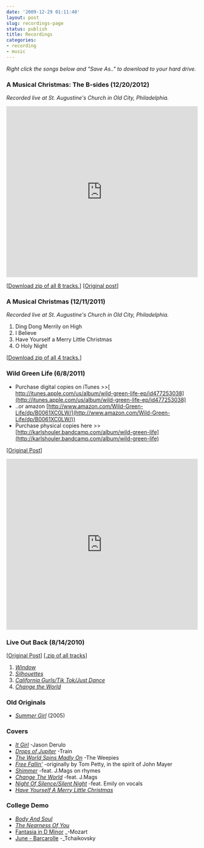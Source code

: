 ```yaml
---
date: '2009-12-29 01:11:40'
layout: post
slug: recordings-page
status: publish
title: Recordings
categories:
- recording
- music
---
```


_Right click the songs below and "Save As.." to download to your hard drive._

### A Musical Christmas: The B-sides (12/20/2012)
_Recorded live at St. Augustine's Church in Old City, Philadelphia._

<iframe width="100%" height="450" scrolling="no" frameborder="no" src="https://w.soundcloud.com/player/?url=http%3A%2F%2Fapi.soundcloud.com%2Fplaylists%2F3541022&amp;color=95dea0&amp;auto_play=false&amp;show_artwork=true"></iframe>

[[Download zip of all 8 tracks.](http://karlshouler.com/audio/recordings/AMusicalChristmasBsides.zip)]
[[Original post](http://karlshouler.com/blog/2012/12/20/musical-christmas-bsides/)]


### A Musical Christmas (12/11/2011)
_Recorded live at St. Augustine's Church in Old City, Philadelphia._

1. Ding Dong Merrily on High
2. I Believe
3. Have Yourself a Merry Little Christmas
4. O Holy Night

[[Download zip of all 4 tracks.](http://karlshouler.com/audio/recordings/st_as_xmas.zip)]


### Wild Green Life (6/8/2011)


- Purchase digital copies on iTunes >>[ http://itunes.apple.com/us/album/wild-green-life-ep/id477253038](http://itunes.apple.com/us/album/wild-green-life-ep/id477253038)
- ..or amazon [http://www.amazon.com/Wild-Green-Life/dp/B0061XC0LW/](http://www.amazon.com/Wild-Green-Life/dp/B0061XC0LW/))
- Purchase physical copies here >> [http://karlshouler.bandcamp.com/album/wild-green-life](http://karlshouler.bandcamp.com/album/wild-green-life)

[[Original Post](http://www.karlshouler.com/2011/06/wild-green-life/)]

<iframe width="100%" height="450" scrolling="no" frameborder="no" src="https://w.soundcloud.com/player/?url=http%3A%2F%2Fapi.soundcloud.com%2Fplaylists%2F897767&amp;color=f4f883&amp;auto_play=false&amp;show_artwork=true"></iframe>



### Live Out Back (8/14/2010)


[[Original Post](http://www.karlshouler.com/2010/09/live-out-back/)] [[.zip of all tracks](http://www.karlshouler.com/audio/live_out_back/live_out_back.zip)]

1. [_Window_](http://www.karlshouler.com/audio/live_out_back/01_window.mp3)
2. [_Silhouettes_](http://www.karlshouler.com/audio/live_out_back/02_silhouettes.mp3)
3. [_California Gurls/Tik Tok/Just Dance_](http://www.karlshouler.com/audio/live_out_back/03_californiaGurls_TikTok_JustDance.mp3)
4. [_Change the World_](http://www.karlshouler.com/audio/live_out_back/04_ChangeTheWorld.mp3)


### Old Originals
- [_Summer Girl_](http://www.karlshouler.com/wp-content/uploads/2009/12/Summer-Girl.mp3) (2005)


### Covers
- [_It Girl_](http://www.karlshouler.com/share/ItGirl.mp3) -Jason Derulo
- [_Drops of Jupiter_](http://www.karlshouler.com/wp-content/uploads/2010/07/Drops-of-Jupiter.mp3) -Train
- [_The World Spins Madly On_](http://www.karlshouler.com/wp-content/uploads/2010/03/World-Spins-Madly-On.mp3) -The Weepies
- [_Free Fallin'_](http://www.karlshouler.com/wp-content/uploads/2009/12/Free-Fallin.mp3) -originally by Tom Petty, in the spirit of John Mayer
- [_Shimmer_](http://www.karlshouler.com/wp-content/uploads/2009/12/Shimmer-feat.-JMags-AMonroe-ERiv.mp3) -feat. J.Mags on rhymes
- [_Change The World_](http://www.karlshouler.com/wp-content/uploads/2009/12/Change-The-World-ft.-Jmags-Eriv.mp3) -feat. J.Mags
- [_Night Of Silence/Silent Night_](http://www.karlshouler.com/wp-content/uploads/2009/12/Night-Of-Silence_Silent-Night-feat.-E-Trancik.mp3) -feat. Emily on vocals
- [_Have Yourself A Merry Little Christmas_](http://www.karlshouler.com/wp-content/uploads/2009/12/Have-Yourself-A-Merry-Little-Christmas.mp3)


### College Demo
- [_Body And Soul_](http://www.karlshouler.com/wp-content/uploads/2009/12/01-Body-and-Soul.mp3)
- [_The Nearness Of You_](http://www.karlshouler.com/wp-content/uploads/2009/12/00-04-The-Nearness-of-You.mp3)
- [Fantasia in D Minor](http://www.karlshouler.com/wp-content/uploads/2009/12/00-02-Fantasia-in-D-Minor.mp3) _-Mozart
- [June - Barcarolle](http://www.karlshouler.com/wp-content/uploads/2009/12/00-05-June-Barcarolle.mp3) -_Tchaikovsky
